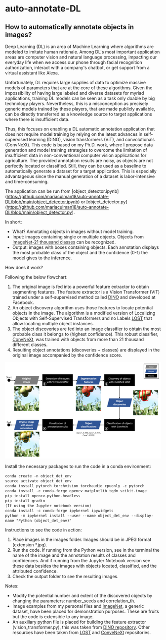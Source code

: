# auto-annotate-DL

## How to automatically annotate objects in images?

Deep Learning (DL) is an area of Machine Learning where algorithms are modeled to imitate human rationale. Among DL's most important application areas are computer vision and natural language processing, impacting our everyday life when we access our phone through facial recognition authorization, interact with a company's chatbot, or get support from a virtual assistant like Alexa.

Unfortunately, DL requires large supplies of data to optimize massive models of parameters that are at the core of these algorithms. Given the impossibility of having large labeled and diverse datasets for myriad applications, training DL models can be seen as a task only doable by big technology players. Nevertheless, this is a misconception as precisely generic models trained by these players, that are made publicly available, can be directly transferred as a knowledge source to target applications where there is insufficient data. 

Thus, this focuses on enabling a DL automatic annotation application that does not require model training by relying on the latest advances in self-supervised learning (DINO), vision transformers (ViT), and convolutionals (ConvNeXt). This code is based on my Ph.D. work, where I propose data generation and model training strategies to overcome the limitation of insufficient data in non-conventional computer vision applications for agriculture. The provided annotation results are noisy, as objects are not perfectly located or classified. Still, they can be used as a baseline to automatically generate a dataset for a target application. This is especially advantageous since the manual generation of a dataset is labor-intensive and time-consuming.

The application can be run from [object_detector.ipynb] (https://github.com/mariaculman18/auto-annotate-DL/blob/main/object_detector.ipynb) or [object_detector.py] (https://github.com/mariaculman18/auto-annotate-DL/blob/main/object_detector.py).

In short:
* What? Annotating objects in images without model training.
* Input: images containing single or multiple objects. Objects from [ImageNet-21 thousand classes](https://storage.googleapis.com/bit_models/imagenet21k_wordnet_lemmas.txt) can be recognized.
* Output: images with boxes containing objects. Each annotation displays the most probable class of the object and the confidence (0-1) the model gives to the inference.

How does it work?

Following the below flowchart:
1. The original image is fed into a powerful feature extractor to obtain segmenting features. The feature extractor is a Vision Transformer (ViT) trained under a self-supervised method called [DINO](https://arxiv.org/abs/2104.14294) and developed at Facebook.
2. An object discovery algorithm uses those features to locate potential objects in the image. The algorithm is a modified version of Localizing Objects with Self-Supervised Transformers and no Labels [LOST](https://arxiv.org/abs/2109.14279) that allow locating multiple object instances.
3. The object discoveries are fed into an image classifier to obtain the most probable class it belongs to (highest confidence). This robust classifier, [ConvNeXt](https://arxiv.org/abs/2201.03545), was trained with objects from more than 21 thousand different classes.
4. Resulting object annotations (discoveries + classes) are displayed in the original image accompanied by the confidence score.

<img src="./Flowchart.png" />

Install the necessary packages to run the code in a conda environment:

    conda create -n object_det_env
    source activate object_det_env
    conda install pytorch torchvision torchaudio cpuonly -c pytorch
    conda install -c conda-forge opencv matplotlib tqdm scikit-image
    pip install opencv-python-headless
    pip install gradio
    (If using the Jupyter notebook version)
    conda install -c conda-forge ipykernel ipywidgets
    python -m ipykernel install --user --name object_det_env --display-name "Python (object_det_env)"

Instructions to see the code in action:
1. Place images in the images folder. Images should be in JPEG format (extension *.jpg). 
2. Run the code. If running from the Python version, see in the terminal the name of the image and the annotation results of classes and confidences. And if running from the Jupyter Notebook version see these data besides the images with objects located, classified, and the attributed confidence.
3. Check the output folder to see the resulting images.

Notes:
* Modify the potential number and extent of the discovered objects by changing the parameters: number_seeds and correlation_th.
* Image examples from my personal files and [ImageNet](https://www.image-net.org/), a generic dataset, have been placed for demonstration purposes. These are fruits but the code is extensible to any image.
* An auxiliary python file is placed for building the feature extractor (vision_transformer.py), this was taken from [DINO repository](https://github.com/facebookresearch/dino). Other resources have been taken from [LOST](https://github.com/valeoai/LOST) and [ConveNeXt](https://github.com/facebookresearch/ConvNeXt) repositories.
